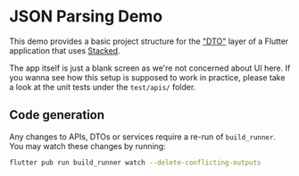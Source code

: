 # JSON Parsing Demo

This demo provides a basic project structure for the ["DTO"](https://www.okta.com/identity-101/dto/) layer of a Flutter application that uses [Stacked](https://pub.dev/packages/stacked).

The app itself is just a blank screen as we're not concerned about UI here. If you wanna see how this setup is supposed to work in practice, please take a look at the unit tests under the `test/apis/` folder.

## Code generation

Any changes to APIs, DTOs or services require a re-run of `build_runner`. You may watch these changes by running:

```sh
flutter pub run build_runner watch --delete-conflicting-outputs
```

